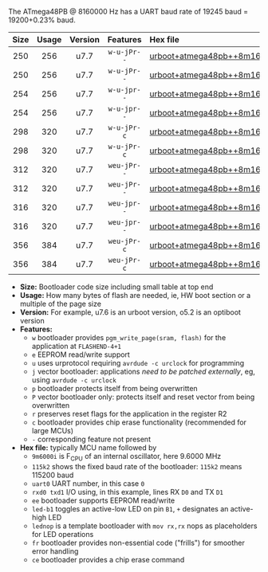 The ATmega48PB @ 8160000 Hz has a UART baud rate of 19245 baud = 19200+0.23% baud.

|Size|Usage|Version|Features|Hex file|
|:-:|:-:|:-:|:-:|:--|
|250|256|u7.7|`w-u-jPr--`|[urboot+atmega48pb++8m1600i+++19k2_uart0_rxd0_txd1_led+b5.hex](https://raw.githubusercontent.com/stefanrueger/urboot.hex/main/mcus/atmega48pb/internal_oscillator/fint++8m1600_Hz/br+++19k2_bps/urboot+atmega48pb++8m1600i+++19k2_uart0_rxd0_txd1_led+b5.hex)|
|250|256|u7.7|`w-u-jPr--`|[urboot+atmega48pb++8m1600i+++19k2_uart0_rxd0_txd1_lednop.hex](https://raw.githubusercontent.com/stefanrueger/urboot.hex/main/mcus/atmega48pb/internal_oscillator/fint++8m1600_Hz/br+++19k2_bps/urboot+atmega48pb++8m1600i+++19k2_uart0_rxd0_txd1_lednop.hex)|
|254|256|u7.7|`w-u-jpr--`|[urboot+atmega48pb++8m1600i+++19k2_uart0_rxd0_txd1_led+b5_fr.hex](https://raw.githubusercontent.com/stefanrueger/urboot.hex/main/mcus/atmega48pb/internal_oscillator/fint++8m1600_Hz/br+++19k2_bps/urboot+atmega48pb++8m1600i+++19k2_uart0_rxd0_txd1_led+b5_fr.hex)|
|254|256|u7.7|`w-u-jpr--`|[urboot+atmega48pb++8m1600i+++19k2_uart0_rxd0_txd1_lednop_fr.hex](https://raw.githubusercontent.com/stefanrueger/urboot.hex/main/mcus/atmega48pb/internal_oscillator/fint++8m1600_Hz/br+++19k2_bps/urboot+atmega48pb++8m1600i+++19k2_uart0_rxd0_txd1_lednop_fr.hex)|
|298|320|u7.7|`w-u-jPr-c`|[urboot+atmega48pb++8m1600i+++19k2_uart0_rxd0_txd1_led+b5_fr_ce.hex](https://raw.githubusercontent.com/stefanrueger/urboot.hex/main/mcus/atmega48pb/internal_oscillator/fint++8m1600_Hz/br+++19k2_bps/urboot+atmega48pb++8m1600i+++19k2_uart0_rxd0_txd1_led+b5_fr_ce.hex)|
|298|320|u7.7|`w-u-jPr-c`|[urboot+atmega48pb++8m1600i+++19k2_uart0_rxd0_txd1_lednop_fr_ce.hex](https://raw.githubusercontent.com/stefanrueger/urboot.hex/main/mcus/atmega48pb/internal_oscillator/fint++8m1600_Hz/br+++19k2_bps/urboot+atmega48pb++8m1600i+++19k2_uart0_rxd0_txd1_lednop_fr_ce.hex)|
|312|320|u7.7|`weu-jPr--`|[urboot+atmega48pb++8m1600i+++19k2_uart0_rxd0_txd1_ee_led+b5.hex](https://raw.githubusercontent.com/stefanrueger/urboot.hex/main/mcus/atmega48pb/internal_oscillator/fint++8m1600_Hz/br+++19k2_bps/urboot+atmega48pb++8m1600i+++19k2_uart0_rxd0_txd1_ee_led+b5.hex)|
|312|320|u7.7|`weu-jPr--`|[urboot+atmega48pb++8m1600i+++19k2_uart0_rxd0_txd1_ee_lednop.hex](https://raw.githubusercontent.com/stefanrueger/urboot.hex/main/mcus/atmega48pb/internal_oscillator/fint++8m1600_Hz/br+++19k2_bps/urboot+atmega48pb++8m1600i+++19k2_uart0_rxd0_txd1_ee_lednop.hex)|
|316|320|u7.7|`weu-jpr--`|[urboot+atmega48pb++8m1600i+++19k2_uart0_rxd0_txd1_ee_led+b5_fr.hex](https://raw.githubusercontent.com/stefanrueger/urboot.hex/main/mcus/atmega48pb/internal_oscillator/fint++8m1600_Hz/br+++19k2_bps/urboot+atmega48pb++8m1600i+++19k2_uart0_rxd0_txd1_ee_led+b5_fr.hex)|
|316|320|u7.7|`weu-jpr--`|[urboot+atmega48pb++8m1600i+++19k2_uart0_rxd0_txd1_ee_lednop_fr.hex](https://raw.githubusercontent.com/stefanrueger/urboot.hex/main/mcus/atmega48pb/internal_oscillator/fint++8m1600_Hz/br+++19k2_bps/urboot+atmega48pb++8m1600i+++19k2_uart0_rxd0_txd1_ee_lednop_fr.hex)|
|356|384|u7.7|`weu-jPr-c`|[urboot+atmega48pb++8m1600i+++19k2_uart0_rxd0_txd1_ee_led+b5_fr_ce.hex](https://raw.githubusercontent.com/stefanrueger/urboot.hex/main/mcus/atmega48pb/internal_oscillator/fint++8m1600_Hz/br+++19k2_bps/urboot+atmega48pb++8m1600i+++19k2_uart0_rxd0_txd1_ee_led+b5_fr_ce.hex)|
|356|384|u7.7|`weu-jPr-c`|[urboot+atmega48pb++8m1600i+++19k2_uart0_rxd0_txd1_ee_lednop_fr_ce.hex](https://raw.githubusercontent.com/stefanrueger/urboot.hex/main/mcus/atmega48pb/internal_oscillator/fint++8m1600_Hz/br+++19k2_bps/urboot+atmega48pb++8m1600i+++19k2_uart0_rxd0_txd1_ee_lednop_fr_ce.hex)|

- **Size:** Bootloader code size including small table at top end
- **Usage:** How many bytes of flash are needed, ie, HW boot section or a multiple of the page size
- **Version:** For example, u7.6 is an urboot version, o5.2 is an optiboot version
- **Features:**
  + `w` bootloader provides `pgm_write_page(sram, flash)` for the application at `FLASHEND-4+1`
  + `e` EEPROM read/write support
  + `u` uses urprotocol requiring `avrdude -c urclock` for programming
  + `j` vector bootloader: applications *need to be patched externally*, eg, using `avrdude -c urclock`
  + `p` bootloader protects itself from being overwritten
  + `P` vector bootloader only: protects itself and reset vector from being overwritten
  + `r` preserves reset flags for the application in the register R2
  + `c` bootloader provides chip erase functionality (recommended for large MCUs)
  + `-` corresponding feature not present
- **Hex file:** typically MCU name followed by
  + `9m6000i` is F<sub>CPU</sub> of an internal oscillator, here 9.6000 MHz
  + `115k2` shows the fixed baud rate of the bootloader: `115k2` means 115200 baud
  + `uart0` UART number, in this case `0`
  + `rxd0 txd1` I/O using, in this example, lines RX `D0` and TX `D1`
  + `ee` bootloader supports EEPROM read/write
  + `led-b1` toggles an active-low LED on pin `B1`, `+` designates an active-high LED
  + `lednop` is a template bootloader with `mov rx,rx` nops as placeholders for LED operations
  + `fr` bootloader provides non-essential code ("frills") for smoother error handling
  + `ce` bootloader provides a chip erase command

